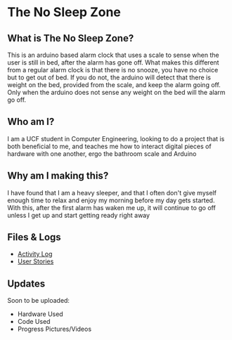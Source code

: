 # The No Sleep Zone

## What is The No Sleep Zone?
This is an arduino based alarm clock that uses a scale to sense when the user is still in bed, after the alarm has gone off. What makes
this different from a regular alarm clock is that there is no snooze, you have no choice but to get out of bed. If you do not, the 
arduino will detect that there is weight on the bed, provided from the scale, and keep the alarm going off. Only when the arduino does
not sense any weight on the bed will the alarm go off.

## Who am I?
I am a UCF student in Computer Engineering, looking to do a project that is both beneficial to me, and teaches me how to interact
digital pieces of hardware with one another, ergo the bathroom scale and Arduino

## Why am I making this?
I have found that I am a heavy sleeper, and that I often don't give myself enough time to relax and enjoy my morning before my day gets
started. With this, after the first alarm has waken me up, it will continue to go off unless I get up and start getting ready right away

## Files & Logs
* [Activity Log](https://github.com/dylortiz/TheNoSleepZone/blob/master/Activity_Log.pdf)
* [User Stories](https://github.com/dylortiz/TheNoSleepZone/blob/master/User_Stories.pdf)

## Updates
Soon to be uploaded:
* Hardware Used
* Code Used
* Progress Pictures/Videos
